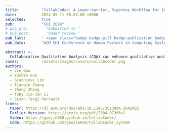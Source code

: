 ```yaml
---
title:          "CollabCoder: A Lower-barrier, Rigorous Workflow for Inductive Collaborative Qualitative Analysis with Large Language Models"
date:           2024-05-11 00:01:00 +0800
selected:       true
pub:            "CHI 2024"
# pub_pre:        "Submitted to "
# pub_post:       'Under review.'
pub_last:       ' <span class="badge badge-pill badge-publication badge-success">Featured</span>'
pub_date:       "ACM CHI Conference on Human Factors in Computing Systems"

abstract: >-
  Collaborative Qualitative Analysis (CQA) can enhance qualitative analysis rigor and depth by incorporating varied viewpoints. Nevertheless, ensuring a rigorous CQA procedure itself can be both complex and costly. To lower this bar, we take a theoretical perspective to design a one-stop, end-to-end workflow, CollabCoder, that integrates Large Language Models (LLMs) into key inductive CQA stages. In the independent open coding phase, CollabCoder offers AI-generated code suggestions and records decision-making data. During the iterative discussion phase, it promotes mutual understanding by sharing this data within the coding team and using quantitative metrics to identify coding (dis)agreements, aiding in consensus-building. In the codebook development phase, CollabCoder provides primary code group suggestions, lightening the workload of developing a codebook from scratch. A 16-user evaluation confirmed the effectiveness of CollabCoder, demonstrating its advantages over the existing CQA platform. All related materials of CollabCoder, including code and further extensions, will be included in: https://gaojie058.github.io/CollabCoder/.
cover:          /assets/images/covers/collabcoder.png
authors:
  - Jie Gao
  - Yuchen Guo
  - Gionnieve Lim
  - Tianqin Zhang
  - Zheng Zhang
  - Toby Jia-Jun Li
  - Simon Tangi Perrault
links:
  Paper: https://dl.acm.org/doi/abs/10.1145/3613904.3642002
  Earlier Version: https://arxiv.org/pdf/2304.07366v1
  Video: https://gaojie058.github.io/CollabCoder/
  Code: https://github.com/gaojie058/CollabCoder_system
---
```

